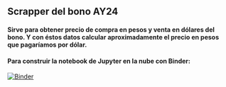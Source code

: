 ## Scrapper del bono AY24
#### Sirve para obtener precio de compra en pesos y venta en dólares del bono. Y con éstos datos calcular aproximadamente el precio en pesos que pagaríamos por dólar.
#### Para construir la notebook de Jupyter en la nube con Binder:
[![Binder](https://mybinder.org/badge_logo.svg)](https://mybinder.org/v2/gh/fjau/ay24-scrapper/master)
